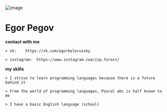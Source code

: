 ![image](https://github.com/Egorius228/rsschool-cv/assets/137078005/8f62aa53-0397-4880-ada0-ec5622f366a8)


# Egor Pegov
__contact with me__

    > vk:    https://vk.com/egorbelorussky

    > instagram:  https://www.instagram.com/zip.forest/

__my skills__

    > I strive to learn programming languages because there is a future behind it

    > From the world of programming languages, Pascal abc is half known to me

    > I have a basic English language (school)

